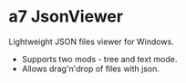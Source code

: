 ﻿ # a7 JsonViewer

 Lightweight JSON files viewer for Windows.

  - Supports two mods - tree and text mode.
  - Allows drag'n'drop of files with json.